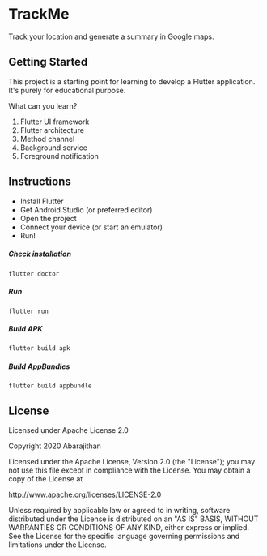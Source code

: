 # TrackMe

Track your location and generate a summary in Google maps.

## Getting Started

This project is a starting point for learning to develop a Flutter application.
It's purely for educational purpose.

What can you learn? 
1. Flutter UI framework
2. Flutter architecture
3. Method channel
4. Background service
5. Foreground notification

## Instructions

- Install Flutter
- Get Android Studio (or preferred editor)
- Open the project
- Connect your device (or start an emulator)
- Run!

##### Check installation
```shell script
flutter doctor
```

##### Run
```shell script
flutter run
```

##### Build APK
```shell script
flutter build apk
```
##### Build AppBundles
```shell script
flutter build appbundle
```

## License

Licensed under Apache License 2.0

Copyright 2020 Abarajithan

Licensed under the Apache License, Version 2.0 (the "License");
you may not use this file except in compliance with the License.
You may obtain a copy of the License at

   http://www.apache.org/licenses/LICENSE-2.0

Unless required by applicable law or agreed to in writing, software
distributed under the License is distributed on an "AS IS" BASIS,
WITHOUT WARRANTIES OR CONDITIONS OF ANY KIND, either express or implied.
See the License for the specific language governing permissions and
limitations under the License.